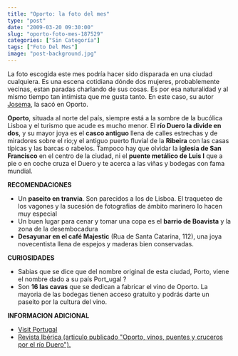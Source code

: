 ```yaml
---
title: "Oporto: la foto del mes"
type: "post"
date: "2009-03-20 09:30:00"
slug: "oporto-foto-mes-187529"
categories: ["Sin Categoría"]
tags: ["Foto Del Mes"]
image: "post-background.jpg"
---
```


[](http://www.flickr.com/photos/imaxes_da_vida/2268042718/in/set-72157603880055115/)

[](/wp-content/uploads/2009/03/187529-114998.jpg)La foto escogida este mes podría hacer sido disparada en una ciudad cualquiera. Es una escena cotidiana dónde dos mujeres, probablemente vecinas, estan paradas charlando de sus cosas. Es por esa naturalidad y al mismo tiempo tan intimista que me gusta tanto. En este caso, su autor [Josema](http://www.flickr.com/photos/21769166@N07/), la sacó en Oporto.

**Oporto**, situada al norte del país, siempre está a la sombre de la bucólica Lisboa y el turismo que acude es mucho menor. El **río Duero la divide en dos**, y su mayor joya es el **casco antiguo** llena de calles estrechas y de miradores sobre el rio;y el antiguo puerto fluvial de la **Ribeira** con las casas típicas y las barcas o rabelos. Tampoco hay que olvidar la **iglesia de San Francisco** en el centro de la ciudad, ni el **puente metálico de Luis I** que a pie o en coche cruza el Duero y te acerca a las viñas y bodegas con fama mundial.

**RECOMENDACIONES**

- Un **paseito en tranvia**. Son parecidos a los de Lisboa. El traqueteo de los vagones y la sucesión de fotografias de ámbito marinero lo hacen muy especial
- Un buen lugar para cenar y tomar una copa es el **barrio de Boavista** y la zona de la desembocadura
- **Desayunar en el café Majestic** (Rua de Santa Catarina, 112), una joya novecentista llena de espejos y maderas bien conservadas.

**CURIOSIDADES**

- Sabias que se dice que del nombre original de esta ciudad, Porto, viene el nombre dado a su país Port\_ugal ?
- Son **16 las cavas** que se dedican a fabricar el vino de Oporto. La mayoria de las bodegas tienen acceso gratuito y podrás darte un paseito por la cultura del vino.

**INFORMACION ADICIONAL**

- [Visit Portugal](http://www.visitportugal.com/pturismo/Templates/Presentation/HomePage/defaultHomePage_nocookies.aspx?Lang=es-ES)
- [Revista Ibérica (articulo publicado "Oporto, vinos, puentes y cruceros por el río Duero").](http://www.revistaiberica.com/rutas_y_destinos/Portugal/oporto/index.htm)